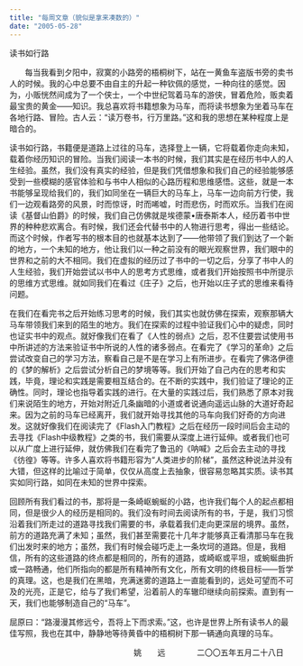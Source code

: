```yaml
---
title: "每周文章（貌似是拿来凑数的）"
date: "2005-05-28"
---
```


读书如行路

       每当我看到夕阳中，寂寞的小路旁的梧桐树下，站在一黄鱼车盗版书旁的卖书人的时候。我的心中总要不由自主的升起一种钦佩的感觉，一种向往的感觉。因为，小贩恍然间成为了一个侠士，一个中世纪驾着马车的游侠，冒着危险，贩卖着最宝贵的黄金——知识。我总喜欢将书籍想象为马车，而将读书想象为坐着马车在各地行路、冒险。古人云：“读万卷书，行万里路。”这和我的思想在某种程度上是暗合的。

读书如行路，书籍便是道路上过往的马车，选择登上一辆，它将载着你走向未知，载着你经历知识的冒险。当我们阅读一本书的时候，我们其实是在经历书中人的人生经验。虽然，我们没有真实的经验，但是我们凭借想象和我们自己的经验能够感受到一些模糊的感官体验和与书中人相似的心路历程和思维感悟。这些，就是一本书能够呈现给我们的，我们如同坐在一辆巨大的马车上，马车一边向前方行使，我们一边观看路旁的风景，时而惊讶，时而唏嘘，时而悲伤，时而欢乐。当我们在阅读《基督山伯爵》的时候，我们自己仿佛就是埃德蒙•唐泰斯本人，经历着书中世界的种种悲欢离合。有时候，我们还会代替书中的人物进行思考，得出一些结论。而这个时候，作者写书的根本目的也就基本达到了——他带领了我们到达了一个新的地方，一个未知的地方，他让我们以一种之前没有的眼光观察世界，我们眼中的世界和之前的大不相同。我们在虚拟的经历过了书中的一切之后，分享了书中人的人生经验，我们开始尝试以书中人的思考方式思维，或者我们开始按照书中所提示的思维方式思维。就如同我们在看过《庄子》之后，也开始以庄子式的思维来看待问题。

在我们在看完书之后开始练习思考的时候，我们其实也就仿佛在探索，观察那辆大马车带领我们来到的陌生的地方。我们在探索的过程中验证我们心中的疑虑，同时也证实书中的观点。就好像我们在看了《人性的弱点》之后，忍不住要尝试使用书中所讲述的方法来验证书中所说的人性的诸多弱点。在看完了《学习的革命》之后尝试改变自己的学习方法，察看自己是不是在学习上有所进步。在看完了佛洛伊德的《梦的解析》之后尝试分析自己的梦境等等。我们开始了自己内在的思考和实践，毕竟，理论和实践是需要相互结合的。在不断的实践中，我们验证了理论的正确性。同时，理论也指导着实践的进行。在大量的实践过后，我们熟悉了原本对我们来说陌生的地方，开始对附近几条幽暗的小道或者说通向遥远山脉的大道好奇起来。因为之前的马车已经离开，我们就开始寻找其他的马车向我们好奇的方向进发。这就好像我们在阅读完了《Flash入门教程》之后在经历一段时间后会主动的去寻找《Flash中级教程》之类的书，我们需要从深度上进行延伸。或者我们也可以从广度上进行延伸，就仿佛我们在看完了鲁迅的《呐喊》之后会去主动的寻找《彷徨》等等。许多人喜欢将书籍形容为“人类进步的阶梯”，虽然这种说法并没有大错，但这样的比喻过于简单，仅仅从高度上去抽象，很容易忽略其实质。读书其实如同行路，如同在未知的世界中探索。

回顾所有我们看过的书，那将是一条崎岖蜿蜒的小路，也许我们每个人的起点都相同，但是很少人的经历是相同的。我们没有时间去阅读所有的书，于是，我们习惯沿着我们所走过的道路寻找我们需要的书，承载着我们走向更深层的境界。虽然，前方的道路充满了未知；虽然，我们甚至需要花十几年才能够真正看清那马车在我们出发时来的地方；虽然，我们有时候会碰巧走上一条坎坷的道路。但是，我相信，所有的这些道路的终点都是相同的，所有的道路，或崎岖或平坦，或蜿蜒曲折或一路畅通，他们所指向的都是所有精神所有文化，所有文明的终极目标——哲学的真理。这，也是我们在黑暗，充满迷雾的道路上一直能看到的，远处可望而不可及的光亮，正是它，给与了我们希望，沿着前人的车辙印继续向前探索。直到有一天，我们也能够制造自己的“马车”。

屈原曰：“路漫漫其修远兮，吾将上下而求索。”这，也许是世界上所有读书人的最佳写照，我也在其中，静静地等待黄昏中的梧桐树下那一辆通向真理的马车。

                                                        姚　　远　　　　二〇〇五年五月二十八日
